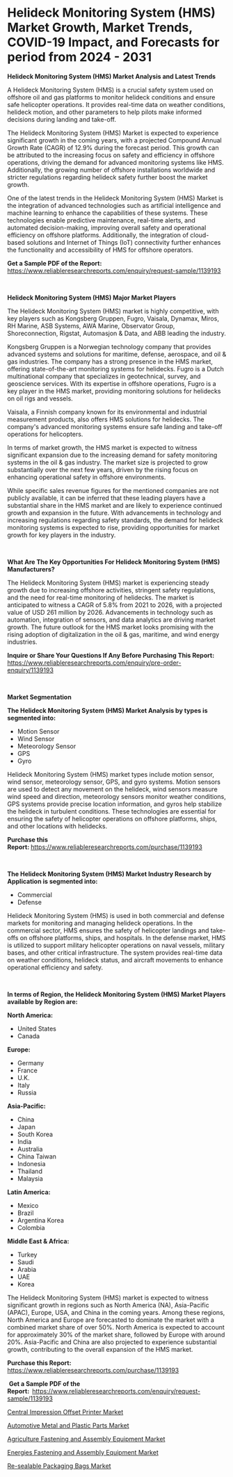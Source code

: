 <p><h1>Helideck Monitoring System (HMS) Market Growth, Market Trends, COVID-19 Impact, and Forecasts for period from 2024 - 2031</h1></p><p><strong>Helideck Monitoring System (HMS) Market Analysis and Latest Trends</strong></p>
<p><p>A Helideck Monitoring System (HMS) is a crucial safety system used on offshore oil and gas platforms to monitor helideck conditions and ensure safe helicopter operations. It provides real-time data on weather conditions, helideck motion, and other parameters to help pilots make informed decisions during landing and take-off.</p><p>The Helideck Monitoring System (HMS) Market is expected to experience significant growth in the coming years, with a projected Compound Annual Growth Rate (CAGR) of 12.9% during the forecast period. This growth can be attributed to the increasing focus on safety and efficiency in offshore operations, driving the demand for advanced monitoring systems like HMS. Additionally, the growing number of offshore installations worldwide and stricter regulations regarding helideck safety further boost the market growth.</p><p>One of the latest trends in the Helideck Monitoring System (HMS) Market is the integration of advanced technologies such as artificial intelligence and machine learning to enhance the capabilities of these systems. These technologies enable predictive maintenance, real-time alerts, and automated decision-making, improving overall safety and operational efficiency on offshore platforms. Additionally, the integration of cloud-based solutions and Internet of Things (IoT) connectivity further enhances the functionality and accessibility of HMS for offshore operators.</p></p>
<p><strong>Get a Sample PDF of the Report:&nbsp;</strong> <a href="https://www.reliableresearchreports.com/enquiry/request-sample/1139193">https://www.reliableresearchreports.com/enquiry/request-sample/1139193</a></p>
<p>&nbsp;</p>
<p><strong>Helideck Monitoring System (HMS) Major Market Players</strong></p>
<p><p>The Helideck Monitoring System (HMS) market is highly competitive, with key players such as Kongsberg Gruppen, Fugro, Vaisala, Dynamax, Miros, RH Marine, ASB Systems, AWA Marine, Observator Group, Shoreconnection, Rigstat, Automasjon & Data, and ABB leading the industry. </p><p>Kongsberg Gruppen is a Norwegian technology company that provides advanced systems and solutions for maritime, defense, aerospace, and oil & gas industries. The company has a strong presence in the HMS market, offering state-of-the-art monitoring systems for helidecks. Fugro is a Dutch multinational company that specializes in geotechnical, survey, and geoscience services. With its expertise in offshore operations, Fugro is a key player in the HMS market, providing monitoring solutions for helidecks on oil rigs and vessels.</p><p>Vaisala, a Finnish company known for its environmental and industrial measurement products, also offers HMS solutions for helidecks. The company's advanced monitoring systems ensure safe landing and take-off operations for helicopters. </p><p>In terms of market growth, the HMS market is expected to witness significant expansion due to the increasing demand for safety monitoring systems in the oil & gas industry. The market size is projected to grow substantially over the next few years, driven by the rising focus on enhancing operational safety in offshore environments.</p><p>While specific sales revenue figures for the mentioned companies are not publicly available, it can be inferred that these leading players have a substantial share in the HMS market and are likely to experience continued growth and expansion in the future. With advancements in technology and increasing regulations regarding safety standards, the demand for helideck monitoring systems is expected to rise, providing opportunities for market growth for key players in the industry.</p></p>
<p>&nbsp;</p>
<p><strong>What Are The Key Opportunities For Helideck Monitoring System (HMS) Manufacturers?</strong></p>
<p><p>The Helideck Monitoring System (HMS) market is experiencing steady growth due to increasing offshore activities, stringent safety regulations, and the need for real-time monitoring of helidecks. The market is anticipated to witness a CAGR of 5.8% from 2021 to 2026, with a projected value of USD 261 million by 2026. Advancements in technology such as automation, integration of sensors, and data analytics are driving market growth. The future outlook for the HMS market looks promising with the rising adoption of digitalization in the oil & gas, maritime, and wind energy industries.</p></p>
<p><strong>Inquire or Share Your Questions If Any Before Purchasing This Report:</strong> <a href="https://www.reliableresearchreports.com/enquiry/pre-order-enquiry/1139193">https://www.reliableresearchreports.com/enquiry/pre-order-enquiry/1139193</a></p>
<p>&nbsp;</p>
<p><strong>Market Segmentation</strong></p>
<p><strong>The Helideck Monitoring System (HMS) Market Analysis by types is segmented into:</strong></p>
<p><ul><li>Motion Sensor</li><li>Wind Sensor</li><li>Meteorology Sensor</li><li>GPS</li><li>Gyro</li></ul></p>
<p><p>Helideck Monitoring System (HMS) market types include motion sensor, wind sensor, meteorology sensor, GPS, and gyro systems. Motion sensors are used to detect any movement on the helideck, wind sensors measure wind speed and direction, meteorology sensors monitor weather conditions, GPS systems provide precise location information, and gyros help stabilize the helideck in turbulent conditions. These technologies are essential for ensuring the safety of helicopter operations on offshore platforms, ships, and other locations with helidecks.</p></p>
<p><strong>Purchase this Report:&nbsp;</strong><a href="https://www.reliableresearchreports.com/purchase/1139193">https://www.reliableresearchreports.com/purchase/1139193</a></p>
<p>&nbsp;</p>
<p><strong>The Helideck Monitoring System (HMS) Market Industry Research by Application is segmented into:</strong></p>
<p><ul><li>Commercial</li><li>Defense</li></ul></p>
<p><p>Helideck Monitoring System (HMS) is used in both commercial and defense markets for monitoring and managing helideck operations. In the commercial sector, HMS ensures the safety of helicopter landings and take-offs on offshore platforms, ships, and hospitals. In the defense market, HMS is utilized to support military helicopter operations on naval vessels, military bases, and other critical infrastructure. The system provides real-time data on weather conditions, helideck status, and aircraft movements to enhance operational efficiency and safety.</p></p>
<p>&nbsp;</p>
<p><strong>In terms of Region, the Helideck Monitoring System (HMS) Market Players available by Region are:</strong></p>
<p>
    <p> <strong> North America: </strong>
        <ul>
            <li>United States</li>
            <li>Canada</li>
        </ul>
        </p> 
    <p> <strong> Europe: </strong>
        <ul>
            <li>Germany</li>
            <li>France</li>
            <li>U.K.</li>
            <li>Italy</li>
            <li>Russia</li>
        </ul>
        </p> 
    <p> <strong> Asia-Pacific: </strong>
        <ul>
            <li>China</li>
            <li>Japan</li>
            <li>South Korea</li>
            <li>India</li>
            <li>Australia</li>
            <li>China Taiwan</li>
            <li>Indonesia</li>
            <li>Thailand</li>
            <li>Malaysia</li>
        </ul>
        </p> 
    <p> <strong> Latin America: </strong>
        <ul>
            <li>Mexico</li>
            <li>Brazil</li>
            <li>Argentina Korea</li>
            <li>Colombia</li>
        </ul>
        </p> 
    <p> <strong> Middle East & Africa: </strong>
        <ul>
            <li>Turkey</li>
            <li>Saudi</li>
            <li>Arabia</li>
            <li>UAE</li>
            <li>Korea</li>
        </ul>
    </p>
    </p>
<p><p>The Helideck Monitoring System (HMS) market is expected to witness significant growth in regions such as North America (NA), Asia-Pacific (APAC), Europe, USA, and China in the coming years. Among these regions, North America and Europe are forecasted to dominate the market with a combined market share of over 50%. North America is expected to account for approximately 30% of the market share, followed by Europe with around 20%. Asia-Pacific and China are also projected to experience substantial growth, contributing to the overall expansion of the HMS market.</p></p>
<p><strong>Purchase this Report: </strong><a href="https://www.reliableresearchreports.com/purchase/1139193">https://www.reliableresearchreports.com/purchase/1139193</a></p>
<p>&nbsp;<strong>Get a Sample PDF of the Report:&nbsp;&nbsp;</strong><a href="https://www.reliableresearchreports.com/enquiry/request-sample/1139193">https://www.reliableresearchreports.com/enquiry/request-sample/1139193</a></p>
<p><strong></strong></p>
<p><p><a href="https://github.com/WillieWoodard/Market-Research-Report-List-3/blob/main/central-impression-offset-printer-market.md">Central Impression Offset Printer Market</a></p><p><a href="https://medium.com/@amosmonahan243/automotive-metal-and-plastic-parts-market-the-key-to-successful-business-strategy-forecast-till-c44966f78965">Automotive Metal and Plastic Parts Market</a></p><p><a href="https://medium.com/@tedbernhard/agriculture-fastening-and-assembly-equipment-nbsp-market-focuses-on-market-share-size-and-9a83f77bb4f8">Agriculture Fastening and Assembly Equipment Market</a></p><p><a href="https://medium.com/@tedbernhard/energies-fastening-and-assembly-equipment-nbsp-market-focuses-on-market-share-size-and-projected-ec0c22ff968c">Energies Fastening and Assembly Equipment Market</a></p><p><a href="https://github.com/marloy8/Market-Research-Report-List-3/blob/main/re-sealable-packaging-bags-market.md">Re-sealable Packaging Bags Market</a></p></p>